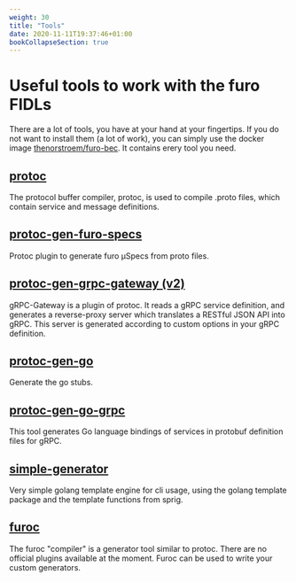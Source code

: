 ```yaml
---
weight: 30
title: "Tools"
date: 2020-11-11T19:37:46+01:00
bookCollapseSection: true
---
```

# Useful tools to work with the furo FIDLs
There are a lot of tools, you have at your hand at your fingertips. If you do not want to install them (a lot of work), you can
simply use the docker image [thenorstroem/furo-bec](/docs/tools/BEC/). It contains erery tool you need.


## [protoc](https://github.com/protocolbuffers/protobuf)
The protocol buffer compiler, protoc, is used to compile .proto files, which contain service and message definitions. 


## [protoc-gen-furo-specs](https://github.com/theNorstroem/protoc-gen-furo-specs)
Protoc plugin to generate furo µSpecs from proto files.

## [protoc-gen-grpc-gateway (v2)](https://grpc-ecosystem.github.io/grpc-gateway/#getting-started)
gRPC-Gateway is a plugin of protoc. It reads a gRPC service definition, and generates a reverse-proxy server which translates a RESTful JSON API into gRPC. This server is generated according to custom options in your gRPC definition.


## [protoc-gen-go](https://grpc.io/docs/languages/go/quickstart/)
Generate the go stubs.
## [protoc-gen-go-grpc](https://github.com/grpc/grpc-go/tree/master/cmd/protoc-gen-go-grpc)
This tool generates Go language bindings of services in protobuf definition files for gRPC.

## [simple-generator](https://github.com/theNorstroem/simple-generator)
Very simple golang template engine for cli usage, using the golang template package and the template functions from sprig.

## [furoc](https://github.com/eclipse/eclipsefuro)
The furoc "compiler" is a generator tool similar to protoc.
There are no official plugins available at the moment. Furoc can be used to write your custom generators.

